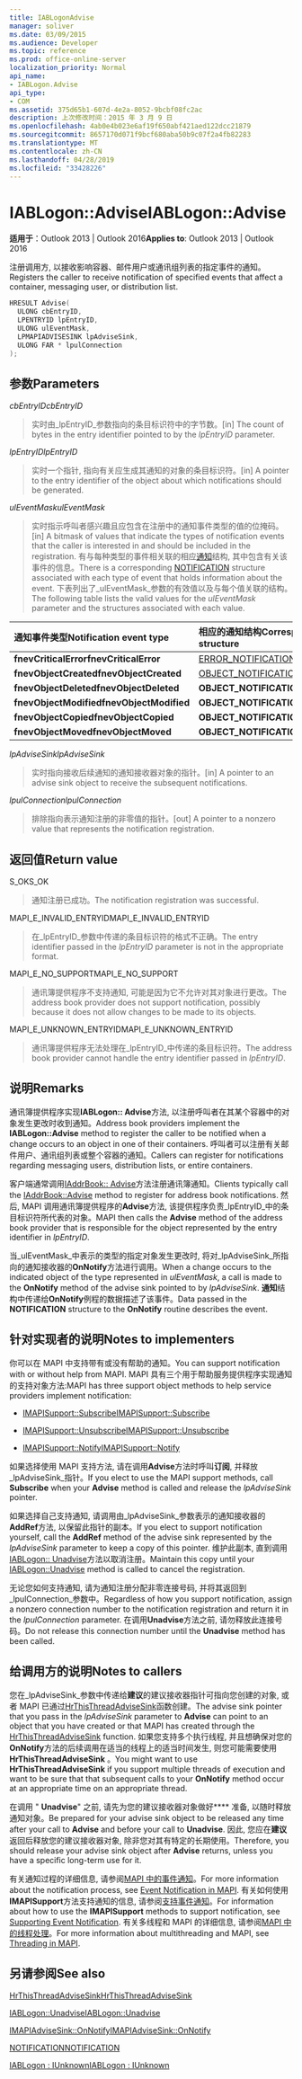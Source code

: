 ```yaml
---
title: IABLogonAdvise
manager: soliver
ms.date: 03/09/2015
ms.audience: Developer
ms.topic: reference
ms.prod: office-online-server
localization_priority: Normal
api_name:
- IABLogon.Advise
api_type:
- COM
ms.assetid: 375d65b1-607d-4e2a-8052-9bcbf08fc2ac
description: 上次修改时间：2015 年 3 月 9 日
ms.openlocfilehash: 4ab0e4b023e6af19f650abf421aed122dcc21879
ms.sourcegitcommit: 8657170d071f9bcf680aba50b9c07f2a4fb82283
ms.translationtype: MT
ms.contentlocale: zh-CN
ms.lasthandoff: 04/28/2019
ms.locfileid: "33428226"
---
```

# <a name="iablogonadvise"></a><span data-ttu-id="cd7a7-103">IABLogon::Advise</span><span class="sxs-lookup"><span data-stu-id="cd7a7-103">IABLogon::Advise</span></span>

  
  
<span data-ttu-id="cd7a7-104">**适用于**：Outlook 2013 | Outlook 2016</span><span class="sxs-lookup"><span data-stu-id="cd7a7-104">**Applies to**: Outlook 2013 | Outlook 2016</span></span> 
  
<span data-ttu-id="cd7a7-105">注册调用方, 以接收影响容器、邮件用户或通讯组列表的指定事件的通知。</span><span class="sxs-lookup"><span data-stu-id="cd7a7-105">Registers the caller to receive notification of specified events that affect a container, messaging user, or distribution list.</span></span>
  
```cpp
HRESULT Advise(
  ULONG cbEntryID,
  LPENTRYID lpEntryID,
  ULONG ulEventMask,
  LPMAPIADVISESINK lpAdviseSink,
  ULONG FAR * lpulConnection
);
```

## <a name="parameters"></a><span data-ttu-id="cd7a7-106">参数</span><span class="sxs-lookup"><span data-stu-id="cd7a7-106">Parameters</span></span>

 <span data-ttu-id="cd7a7-107">_cbEntryID_</span><span class="sxs-lookup"><span data-stu-id="cd7a7-107">_cbEntryID_</span></span>
  
> <span data-ttu-id="cd7a7-108">实时由_lpEntryID_参数指向的条目标识符中的字节数。</span><span class="sxs-lookup"><span data-stu-id="cd7a7-108">[in] The count of bytes in the entry identifier pointed to by the  _lpEntryID_ parameter.</span></span> 
    
 <span data-ttu-id="cd7a7-109">_lpEntryID_</span><span class="sxs-lookup"><span data-stu-id="cd7a7-109">_lpEntryID_</span></span>
  
> <span data-ttu-id="cd7a7-110">实时一个指针, 指向有关应生成其通知的对象的条目标识符。</span><span class="sxs-lookup"><span data-stu-id="cd7a7-110">[in] A pointer to the entry identifier of the object about which notifications should be generated.</span></span>
    
 <span data-ttu-id="cd7a7-111">_ulEventMask_</span><span class="sxs-lookup"><span data-stu-id="cd7a7-111">_ulEventMask_</span></span>
  
> <span data-ttu-id="cd7a7-112">实时指示呼叫者感兴趣且应包含在注册中的通知事件类型的值的位掩码。</span><span class="sxs-lookup"><span data-stu-id="cd7a7-112">[in] A bitmask of values that indicate the types of notification events that the caller is interested in and should be included in the registration.</span></span> <span data-ttu-id="cd7a7-113">有与每种类型的事件相关联的相应[通知](notification.md)结构, 其中包含有关该事件的信息。</span><span class="sxs-lookup"><span data-stu-id="cd7a7-113">There is a corresponding [NOTIFICATION](notification.md) structure associated with each type of event that holds information about the event.</span></span> <span data-ttu-id="cd7a7-114">下表列出了_ulEventMask_参数的有效值以及与每个值关联的结构。</span><span class="sxs-lookup"><span data-stu-id="cd7a7-114">The following table lists the valid values for the  _ulEventMask_ parameter and the structures associated with each value.</span></span> 
    
|<span data-ttu-id="cd7a7-115">**通知事件类型**</span><span class="sxs-lookup"><span data-stu-id="cd7a7-115">**Notification event type**</span></span>|<span data-ttu-id="cd7a7-116">**相应的**通知**结构**</span><span class="sxs-lookup"><span data-stu-id="cd7a7-116">**Corresponding **NOTIFICATION** structure**</span></span>|
|:-----|:-----|
|<span data-ttu-id="cd7a7-117">**fnevCriticalError**</span><span class="sxs-lookup"><span data-stu-id="cd7a7-117">**fnevCriticalError**</span></span> <br/> |[<span data-ttu-id="cd7a7-118">ERROR_NOTIFICATION</span><span class="sxs-lookup"><span data-stu-id="cd7a7-118">ERROR_NOTIFICATION</span></span>](error_notification.md) <br/> |
|<span data-ttu-id="cd7a7-119">**fnevObjectCreated**</span><span class="sxs-lookup"><span data-stu-id="cd7a7-119">**fnevObjectCreated**</span></span> <br/> |[<span data-ttu-id="cd7a7-120">OBJECT_NOTIFICATION</span><span class="sxs-lookup"><span data-stu-id="cd7a7-120">OBJECT_NOTIFICATION</span></span>](object_notification.md) <br/> |
|<span data-ttu-id="cd7a7-121">**fnevObjectDeleted**</span><span class="sxs-lookup"><span data-stu-id="cd7a7-121">**fnevObjectDeleted**</span></span> <br/> |<span data-ttu-id="cd7a7-122">**OBJECT_NOTIFICATION**</span><span class="sxs-lookup"><span data-stu-id="cd7a7-122">**OBJECT_NOTIFICATION**</span></span> <br/> |
|<span data-ttu-id="cd7a7-123">**fnevObjectModified**</span><span class="sxs-lookup"><span data-stu-id="cd7a7-123">**fnevObjectModified**</span></span> <br/> |<span data-ttu-id="cd7a7-124">**OBJECT_NOTIFICATION**</span><span class="sxs-lookup"><span data-stu-id="cd7a7-124">**OBJECT_NOTIFICATION**</span></span> <br/> |
|<span data-ttu-id="cd7a7-125">**fnevObjectCopied**</span><span class="sxs-lookup"><span data-stu-id="cd7a7-125">**fnevObjectCopied**</span></span> <br/> |<span data-ttu-id="cd7a7-126">**OBJECT_NOTIFICATION**</span><span class="sxs-lookup"><span data-stu-id="cd7a7-126">**OBJECT_NOTIFICATION**</span></span> <br/> |
|<span data-ttu-id="cd7a7-127">**fnevObjectMoved**</span><span class="sxs-lookup"><span data-stu-id="cd7a7-127">**fnevObjectMoved**</span></span> <br/> |<span data-ttu-id="cd7a7-128">**OBJECT_NOTIFICATION**</span><span class="sxs-lookup"><span data-stu-id="cd7a7-128">**OBJECT_NOTIFICATION**</span></span> <br/> |
   
 <span data-ttu-id="cd7a7-129">_lpAdviseSink_</span><span class="sxs-lookup"><span data-stu-id="cd7a7-129">_lpAdviseSink_</span></span>
  
> <span data-ttu-id="cd7a7-130">实时指向接收后续通知的通知接收器对象的指针。</span><span class="sxs-lookup"><span data-stu-id="cd7a7-130">[in] A pointer to an advise sink object to receive the subsequent notifications.</span></span>
    
 <span data-ttu-id="cd7a7-131">_lpulConnection_</span><span class="sxs-lookup"><span data-stu-id="cd7a7-131">_lpulConnection_</span></span>
  
> <span data-ttu-id="cd7a7-132">排除指向表示通知注册的非零值的指针。</span><span class="sxs-lookup"><span data-stu-id="cd7a7-132">[out] A pointer to a nonzero value that represents the notification registration.</span></span>
    
## <a name="return-value"></a><span data-ttu-id="cd7a7-133">返回值</span><span class="sxs-lookup"><span data-stu-id="cd7a7-133">Return value</span></span>

<span data-ttu-id="cd7a7-134">S_OK</span><span class="sxs-lookup"><span data-stu-id="cd7a7-134">S_OK</span></span> 
  
> <span data-ttu-id="cd7a7-135">通知注册已成功。</span><span class="sxs-lookup"><span data-stu-id="cd7a7-135">The notification registration was successful.</span></span>
    
<span data-ttu-id="cd7a7-136">MAPI_E_INVALID_ENTRYID</span><span class="sxs-lookup"><span data-stu-id="cd7a7-136">MAPI_E_INVALID_ENTRYID</span></span> 
  
> <span data-ttu-id="cd7a7-137">在_lpEntryID_参数中传递的条目标识符的格式不正确。</span><span class="sxs-lookup"><span data-stu-id="cd7a7-137">The entry identifier passed in the  _lpEntryID_ parameter is not in the appropriate format.</span></span> 
    
<span data-ttu-id="cd7a7-138">MAPI_E_NO_SUPPORT</span><span class="sxs-lookup"><span data-stu-id="cd7a7-138">MAPI_E_NO_SUPPORT</span></span> 
  
> <span data-ttu-id="cd7a7-139">通讯簿提供程序不支持通知, 可能是因为它不允许对其对象进行更改。</span><span class="sxs-lookup"><span data-stu-id="cd7a7-139">The address book provider does not support notification, possibly because it does not allow changes to be made to its objects.</span></span>
    
<span data-ttu-id="cd7a7-140">MAPI_E_UNKNOWN_ENTRYID</span><span class="sxs-lookup"><span data-stu-id="cd7a7-140">MAPI_E_UNKNOWN_ENTRYID</span></span> 
  
> <span data-ttu-id="cd7a7-141">通讯簿提供程序无法处理在_lpEntryID_中传递的条目标识符。</span><span class="sxs-lookup"><span data-stu-id="cd7a7-141">The address book provider cannot handle the entry identifier passed in  _lpEntryID_.</span></span>
    
## <a name="remarks"></a><span data-ttu-id="cd7a7-142">说明</span><span class="sxs-lookup"><span data-stu-id="cd7a7-142">Remarks</span></span>

<span data-ttu-id="cd7a7-143">通讯簿提供程序实现**IABLogon:: Advise**方法, 以注册呼叫者在其某个容器中的对象发生更改时收到通知。</span><span class="sxs-lookup"><span data-stu-id="cd7a7-143">Address book providers implement the **IABLogon::Advise** method to register the caller to be notified when a change occurs to an object in one of their containers.</span></span> <span data-ttu-id="cd7a7-144">呼叫者可以注册有关邮件用户、通讯组列表或整个容器的通知。</span><span class="sxs-lookup"><span data-stu-id="cd7a7-144">Callers can register for notifications regarding messaging users, distribution lists, or entire containers.</span></span> 
  
<span data-ttu-id="cd7a7-145">客户端通常调用[IAddrBook:: Advise](iaddrbook-advise.md)方法注册通讯簿通知。</span><span class="sxs-lookup"><span data-stu-id="cd7a7-145">Clients typically call the [IAddrBook::Advise](iaddrbook-advise.md) method to register for address book notifications.</span></span> <span data-ttu-id="cd7a7-146">然后, MAPI 调用通讯簿提供程序的**Advise**方法, 该提供程序负责_lpEntryID_中的条目标识符所代表的对象。</span><span class="sxs-lookup"><span data-stu-id="cd7a7-146">MAPI then calls the **Advise** method of the address book provider that is responsible for the object represented by the entry identifier in  _lpEntryID_.</span></span>
  
<span data-ttu-id="cd7a7-147">当_ulEventMask_中表示的类型的指定对象发生更改时, 将对_lpAdviseSink_所指向的通知接收器的**OnNotify**方法进行调用。</span><span class="sxs-lookup"><span data-stu-id="cd7a7-147">When a change occurs to the indicated object of the type represented in  _ulEventMask_, a call is made to the **OnNotify** method of the advise sink pointed to by  _lpAdviseSink_.</span></span> <span data-ttu-id="cd7a7-148">**通知**结构中传递给**OnNotify**例程的数据描述了该事件。</span><span class="sxs-lookup"><span data-stu-id="cd7a7-148">Data passed in the **NOTIFICATION** structure to the **OnNotify** routine describes the event.</span></span> 
  
## <a name="notes-to-implementers"></a><span data-ttu-id="cd7a7-149">针对实现者的说明</span><span class="sxs-lookup"><span data-stu-id="cd7a7-149">Notes to implementers</span></span>

<span data-ttu-id="cd7a7-150">你可以在 MAPI 中支持带有或没有帮助的通知。</span><span class="sxs-lookup"><span data-stu-id="cd7a7-150">You can support notification with or without help from MAPI.</span></span> <span data-ttu-id="cd7a7-151">MAPI 具有三个用于帮助服务提供程序实现通知的支持对象方法:</span><span class="sxs-lookup"><span data-stu-id="cd7a7-151">MAPI has three support object methods to help service providers implement notification:</span></span>
  
- [<span data-ttu-id="cd7a7-152">IMAPISupport::Subscribe</span><span class="sxs-lookup"><span data-stu-id="cd7a7-152">IMAPISupport::Subscribe</span></span>](imapisupport-subscribe.md)
    
- [<span data-ttu-id="cd7a7-153">IMAPISupport::Unsubscribe</span><span class="sxs-lookup"><span data-stu-id="cd7a7-153">IMAPISupport::Unsubscribe</span></span>](imapisupport-unsubscribe.md)
    
- [<span data-ttu-id="cd7a7-154">IMAPISupport::Notify</span><span class="sxs-lookup"><span data-stu-id="cd7a7-154">IMAPISupport::Notify</span></span>](imapisupport-notify.md)
    
<span data-ttu-id="cd7a7-155">如果选择使用 MAPI 支持方法, 请在调用**Advise**方法时呼叫**订阅**, 并释放_lpAdviseSink_指针。</span><span class="sxs-lookup"><span data-stu-id="cd7a7-155">If you elect to use the MAPI support methods, call **Subscribe** when your **Advise** method is called and release the  _lpAdviseSink_ pointer.</span></span> 
  
<span data-ttu-id="cd7a7-156">如果选择自己支持通知, 请调用由_lpAdviseSink_参数表示的通知接收器的**AddRef**方法, 以保留此指针的副本。</span><span class="sxs-lookup"><span data-stu-id="cd7a7-156">If you elect to support notification yourself, call the **AddRef** method of the advise sink represented by the  _lpAdviseSink_ parameter to keep a copy of this pointer.</span></span> <span data-ttu-id="cd7a7-157">维护此副本, 直到调用[IABLogon:: Unadvise](iablogon-unadvise.md)方法以取消注册。</span><span class="sxs-lookup"><span data-stu-id="cd7a7-157">Maintain this copy until your [IABLogon::Unadvise](iablogon-unadvise.md) method is called to cancel the registration.</span></span> 
  
<span data-ttu-id="cd7a7-158">无论您如何支持通知, 请为通知注册分配非零连接号码, 并将其返回到_lpulConnection_参数中。</span><span class="sxs-lookup"><span data-stu-id="cd7a7-158">Regardless of how you support notification, assign a nonzero connection number to the notification registration and return it in the  _lpulConnection_ parameter.</span></span> <span data-ttu-id="cd7a7-159">在调用**Unadvise**方法之前, 请勿释放此连接号码。</span><span class="sxs-lookup"><span data-stu-id="cd7a7-159">Do not release this connection number until the **Unadvise** method has been called.</span></span> 
  
## <a name="notes-to-callers"></a><span data-ttu-id="cd7a7-160">给调用方的说明</span><span class="sxs-lookup"><span data-stu-id="cd7a7-160">Notes to callers</span></span>

<span data-ttu-id="cd7a7-161">您在_lpAdviseSink_参数中传递给**建议**的建议接收器指针可指向您创建的对象, 或者 MAPI 已通过[HrThisThreadAdviseSink](hrthisthreadadvisesink.md)函数创建。</span><span class="sxs-lookup"><span data-stu-id="cd7a7-161">The advise sink pointer that you pass in the  _lpAdviseSink_ parameter to **Advise** can point to an object that you have created or that MAPI has created through the [HrThisThreadAdviseSink](hrthisthreadadvisesink.md) function.</span></span> <span data-ttu-id="cd7a7-162">如果您支持多个执行线程, 并且想确保对您的**OnNotify**方法的后续调用在适当的线程上的适当时间发生, 则您可能需要使用**HrThisThreadAdviseSink** 。</span><span class="sxs-lookup"><span data-stu-id="cd7a7-162">You might want to use **HrThisThreadAdviseSink** if you support multiple threads of execution and want to be sure that that subsequent calls to your **OnNotify** method occur at an appropriate time on an appropriate thread.</span></span> 
  
<span data-ttu-id="cd7a7-163">在调用 " **Unadvise**" 之前, 请先为您的建议接收器对象做好\*\*\*\* 准备, 以随时释放通知对象。</span><span class="sxs-lookup"><span data-stu-id="cd7a7-163">Be prepared for your advise sink object to be released any time after your call to **Advise** and before your call to **Unadvise**.</span></span> <span data-ttu-id="cd7a7-164">因此, 您应在**建议**返回后释放您的建议接收器对象, 除非您对其有特定的长期使用。</span><span class="sxs-lookup"><span data-stu-id="cd7a7-164">Therefore, you should release your advise sink object after **Advise** returns, unless you have a specific long-term use for it.</span></span> 
  
<span data-ttu-id="cd7a7-165">有关通知过程的详细信息, 请参阅[MAPI 中的事件通知](event-notification-in-mapi.md)。</span><span class="sxs-lookup"><span data-stu-id="cd7a7-165">For more information about the notification process, see [Event Notification in MAPI](event-notification-in-mapi.md).</span></span> <span data-ttu-id="cd7a7-166">有关如何使用**IMAPISupport**方法支持通知的信息, 请参阅[支持事件通知](supporting-event-notification.md)。</span><span class="sxs-lookup"><span data-stu-id="cd7a7-166">For information about how to use the **IMAPISupport** methods to support notification, see [Supporting Event Notification](supporting-event-notification.md).</span></span> <span data-ttu-id="cd7a7-167">有关多线程和 MAPI 的详细信息, 请参阅[MAPI 中的线程处理](threading-in-mapi.md)。</span><span class="sxs-lookup"><span data-stu-id="cd7a7-167">For more information about multithreading and MAPI, see [Threading in MAPI](threading-in-mapi.md).</span></span>
  
## <a name="see-also"></a><span data-ttu-id="cd7a7-168">另请参阅</span><span class="sxs-lookup"><span data-stu-id="cd7a7-168">See also</span></span>



[<span data-ttu-id="cd7a7-169">HrThisThreadAdviseSink</span><span class="sxs-lookup"><span data-stu-id="cd7a7-169">HrThisThreadAdviseSink</span></span>](hrthisthreadadvisesink.md)
  
[<span data-ttu-id="cd7a7-170">IABLogon::Unadvise</span><span class="sxs-lookup"><span data-stu-id="cd7a7-170">IABLogon::Unadvise</span></span>](iablogon-unadvise.md)
  
[<span data-ttu-id="cd7a7-171">IMAPIAdviseSink::OnNotify</span><span class="sxs-lookup"><span data-stu-id="cd7a7-171">IMAPIAdviseSink::OnNotify</span></span>](imapiadvisesink-onnotify.md)
  
[<span data-ttu-id="cd7a7-172">NOTIFICATION</span><span class="sxs-lookup"><span data-stu-id="cd7a7-172">NOTIFICATION</span></span>](notification.md)
  
[<span data-ttu-id="cd7a7-173">IABLogon : IUnknown</span><span class="sxs-lookup"><span data-stu-id="cd7a7-173">IABLogon : IUnknown</span></span>](iablogoniunknown.md)

